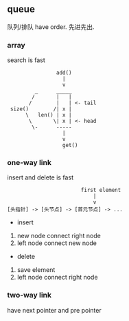 ##  queue
队列/排队 have order. 先进先出.

###   array
search is fast

```shell
				add()
				  |
				  v
		 _		_____
		/		|	|
	   /		|	| <- tail
 size()		   /| x |
	  \	  len()	| x |
	   \	   \| x | <- head
		\-		-----
				  |
				  v
				  get()
```


###   one-way link
insert and delete is fast

```shell
						first element
							|
							v
[头指针] -> [头节点] -> [首元节点] -> ...

```

* insert
1. new node connect right node
2. left node connect new node

* delete
1. save element
2. left node connect right node 



###   two-way link
have next pointer and pre pointer
